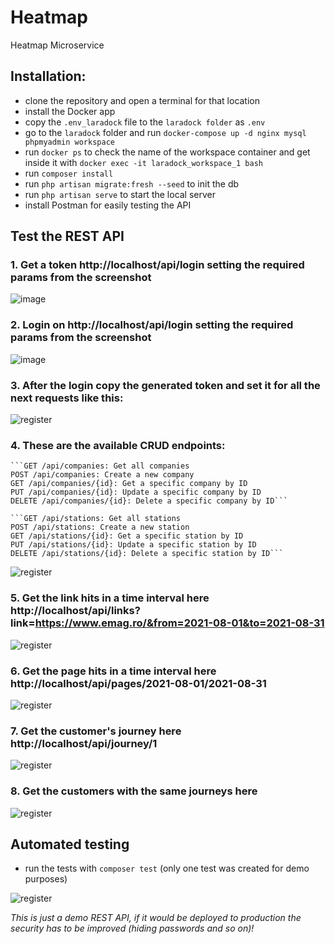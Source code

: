 # Heatmap
Heatmap Microservice

## Installation:
- clone the repository and open a terminal for that location
- install the Docker app
- copy the `.env_laradock` file to the `laradock folder` as `.env`
- go to the `laradock` folder and run `docker-compose up -d nginx mysql phpmyadmin workspace`
- run `docker ps` to check the name of the workspace container and get inside it with `docker exec -it laradock_workspace_1 bash`
- run `composer install`
- run `php artisan migrate:fresh --seed` to init the db
- run `php artisan serve` to start the local server
- install Postman for easily testing the API

## Test the REST API

### 1. Get a token http://localhost/api/login setting the required params from the screenshot

![image](https://github.com/spatariu/electricmap/assets/3978400/0a29fa2a-c05f-4c22-953d-e72278445f6e)

### 2. Login on http://localhost/api/login setting the required params from the screenshot

![image](https://user-images.githubusercontent.com/3978400/131658672-5bcc66d4-c72e-4449-879b-045a83288584.png)

### 3. After the login copy the generated token and set it for all the next requests like this:

![register](https://user-images.githubusercontent.com/3978400/131660944-da1dab10-2073-400a-842b-9f227f1433db.jpg)

### 4. These are the available CRUD endpoints:

    ```GET /api/companies: Get all companies
    POST /api/companies: Create a new company
    GET /api/companies/{id}: Get a specific company by ID
    PUT /api/companies/{id}: Update a specific company by ID
    DELETE /api/companies/{id}: Delete a specific company by ID```

    ```GET /api/stations: Get all stations
    POST /api/stations: Create a new station
    GET /api/stations/{id}: Get a specific station by ID
    PUT /api/stations/{id}: Update a specific station by ID
    DELETE /api/stations/{id}: Delete a specific station by ID```

![register](https://user-images.githubusercontent.com/3978400/131661280-4267aff4-107e-4bbe-8e46-da3d15ef1ba4.jpg)

### 5. Get the link hits in a time interval here http://localhost/api/links?link=https://www.emag.ro/&from=2021-08-01&to=2021-08-31

![register](https://user-images.githubusercontent.com/3978400/131661816-58d1013f-48ae-4fd7-b01f-02d0b1e78558.jpg)

### 6. Get the page hits in a time interval here http://localhost/api/pages/2021-08-01/2021-08-31

![register](https://user-images.githubusercontent.com/3978400/131663189-c66d6e76-9729-4c56-99d5-07dce7efed22.jpg)

### 7. Get the customer's journey here http://localhost/api/journey/1

![register](https://user-images.githubusercontent.com/3978400/131662394-e54a3e5d-8952-4d41-a632-713148aae28f.jpg)

### 8. Get the customers with the same journeys here 

![register](https://user-images.githubusercontent.com/3978400/131662591-2d4d3b5d-7619-40bc-a6d2-4773221905c9.jpg)

## Automated testing

- run the tests with `composer test` (only one test was created for demo purposes)

![register](https://user-images.githubusercontent.com/3978400/131665809-e327d36d-18e4-4e16-b518-e1a9b7c202f4.jpg)


*This is just a demo REST API, if it would be deployed to production the security has to be improved (hiding passwords and so on)!*
